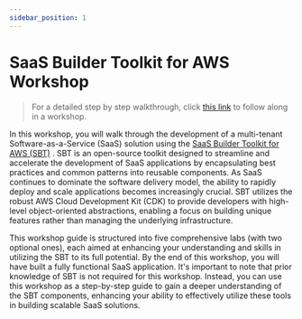 ```yaml
---
sidebar_position: 1
---
```


# SaaS Builder Toolkit for AWS Workshop

>For a detailed step by step walkthrough, click [this link](https://catalog.us-east-1.prod.workshops.aws/workshops/edc9cdde-87b1-4da3-8db8-ac0667b87cb6/en-US) to follow along in a workshop.

In this workshop, you will walk through the development of a multi-tenant Software-as-a-Service (SaaS) solution using the [SaaS Builder Toolkit for AWS (SBT)](https://github.com/awslabs/sbt-aws) . SBT is an open-source toolkit designed to streamline and accelerate the development of SaaS applications by encapsulating best practices and common patterns into reusable components. As SaaS continues to dominate the software delivery model, the ability to rapidly deploy and scale applications becomes increasingly crucial. SBT utilizes the robust AWS Cloud Development Kit (CDK) to provide developers with high-level object-oriented abstractions, enabling a focus on building unique features rather than managing the underlying infrastructure.

This workshop guide is structured into five comprehensive labs (with two optional ones), each aimed at enhancing your understanding and skills in utilizing the SBT to its full potential. By the end of this workshop, you will have built a fully functional SaaS application. It's important to note that prior knowledge of SBT is not required for this workshop. Instead, you can use this workshop as a step-by-step guide to gain a deeper understanding of the SBT components, enhancing your ability to effectively utilize these tools in building scalable SaaS solutions.
